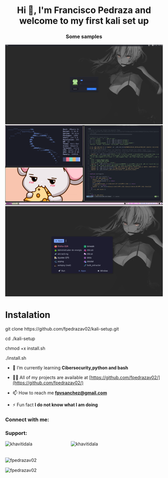 <h1 align="center">Hi 👋, I'm Francisco Pedraza and welcome to my first kali set up</h1>
<h3 align="center">Some samples</h3>

<img src="https://github.com/fpedrazav02/kali-setup/blob/main/sample/login.PNG" alt="Alt text">
<img src="https://github.com/fpedrazav02/kali-setup/blob/main/sample/pic1.PNG" alt="Alt text">
<img src="https://github.com/fpedrazav02/kali-setup/blob/main/sample/pic2.PNG" alt="Alt text">



<h1> Instalation</h1>
<div>
<p> git clone https://github.com/fpedrazav02/kali-setup.git </p>
<p> cd ./kali-setup </p>
<p>  chmod +x install.sh </p>
 <p> ./install.sh
</div>

- 🌱 I’m currently learning **Cibersecurity,python and bash**

- 👨‍💻 All of my projects are available at [https://github.com/fpedrazav02/](https://github.com/fpedrazav02/)

- 📫 How to reach me **fpvsanchez@gmail.com**

- ⚡ Fun fact **I do not know what I am doing**

<h3 align="left">Connect with me:</h3>
<p align="left">
</p>

<h3 align="left">Support:</h3>
<p><a href="https://www.buymeacoffee.com/khavitidala"> <img align="left" src="https://cdn.buymeacoffee.com/buttons/v2/default-yellow.png" height="50" width="210" alt="khavitidala" /></a><a href="https://ko-fi.com/khavitidala"> <img align="left" src="https://cdn.ko-fi.com/cdn/kofi3.png?v=3" height="50" width="210" alt="khavitidala" /></a></p><br><br>

<p><img align="center" src="https://github-readme-stats.vercel.app/api/top-langs?username=fpedrazav02&show_icons=true&locale=en&layout=compact" alt="fpedrazav02" /></p>

<p><img align="center" src="https://github-readme-streak-stats.herokuapp.com/?user=fpedrazav02&" alt="fpedrazav02" /></p>
